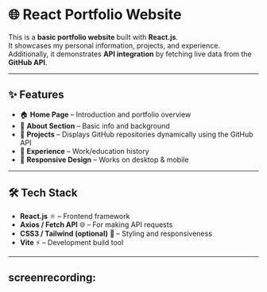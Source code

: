 # 🌐 React Portfolio Website

This is a **basic portfolio website** built with **React.js**.  
It showcases my personal information, projects, and experience.  
Additionally, it demonstrates **API integration** by fetching live data from the **GitHub API**.

---

## ✨ Features

- 🏠 **Home Page** – Introduction and portfolio overview  
- 👤 **About Section** – Basic info and background  
- 💼 **Projects** – Displays GitHub repositories dynamically using the GitHub API  
- 📜 **Experience** – Work/education history  
- 📱 **Responsive Design** – Works on desktop & mobile  

---

## 🛠️ Tech Stack

- **React.js** ⚛️ – Frontend framework  
- **Axios / Fetch API** 🌐 – For making API requests  
- **CSS3 / Tailwind (optional)** 🎨 – Styling and responsiveness  
- **Vite** ⚡ – Development build tool  

---

## screenrecording:

